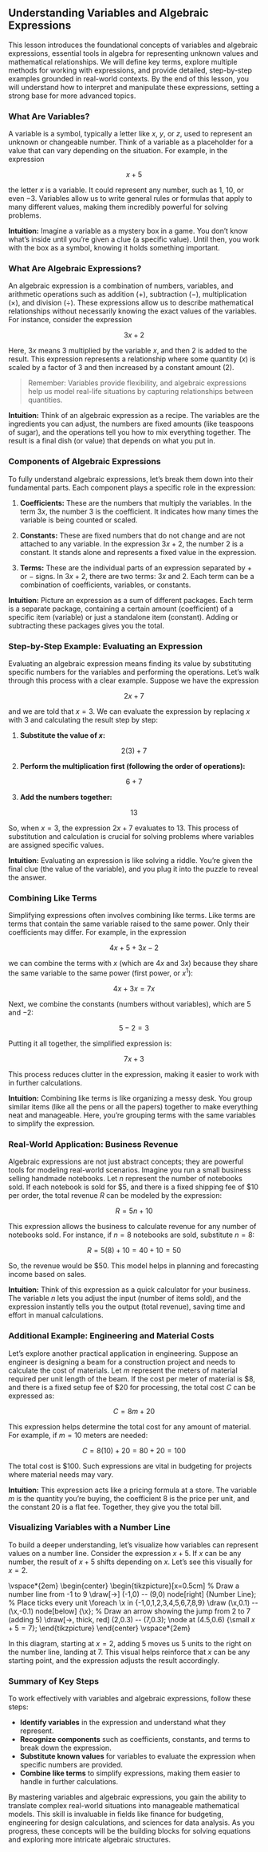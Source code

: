## Understanding Variables and Algebraic Expressions

This lesson introduces the foundational concepts of variables and algebraic expressions, essential tools in algebra for representing unknown values and mathematical relationships. We will define key terms, explore multiple methods for working with expressions, and provide detailed, step-by-step examples grounded in real-world contexts. By the end of this lesson, you will understand how to interpret and manipulate these expressions, setting a strong base for more advanced topics.

### What Are Variables?

A variable is a symbol, typically a letter like $x$, $y$, or $z$, used to represent an unknown or changeable number. Think of a variable as a placeholder for a value that can vary depending on the situation. For example, in the expression

$$
x + 5
$$

the letter $x$ is a variable. It could represent any number, such as $1$, $10$, or even $-3$. Variables allow us to write general rules or formulas that apply to many different values, making them incredibly powerful for solving problems.

**Intuition:** Imagine a variable as a mystery box in a game. You don’t know what’s inside until you’re given a clue (a specific value). Until then, you work with the box as a symbol, knowing it holds something important.

### What Are Algebraic Expressions?

An algebraic expression is a combination of numbers, variables, and arithmetic operations such as addition ($+$), subtraction ($-$), multiplication ($\times$), and division ($\div$). These expressions allow us to describe mathematical relationships without necessarily knowing the exact values of the variables. For instance, consider the expression

$$
3x + 2
$$

Here, $3x$ means $3$ multiplied by the variable $x$, and then $2$ is added to the result. This expression represents a relationship where some quantity ($x$) is scaled by a factor of $3$ and then increased by a constant amount ($2$).

> Remember: Variables provide flexibility, and algebraic expressions help us model real-life situations by capturing relationships between quantities.

**Intuition:** Think of an algebraic expression as a recipe. The variables are the ingredients you can adjust, the numbers are fixed amounts (like teaspoons of sugar), and the operations tell you how to mix everything together. The result is a final dish (or value) that depends on what you put in.

### Components of Algebraic Expressions

To fully understand algebraic expressions, let’s break them down into their fundamental parts. Each component plays a specific role in the expression:

1. **Coefficients:** These are the numbers that multiply the variables. In the term $3x$, the number $3$ is the coefficient. It indicates how many times the variable is being counted or scaled.

2. **Constants:** These are fixed numbers that do not change and are not attached to any variable. In the expression $3x + 2$, the number $2$ is a constant. It stands alone and represents a fixed value in the expression.

3. **Terms:** These are the individual parts of an expression separated by $+$ or $-$ signs. In $3x + 2$, there are two terms: $3x$ and $2$. Each term can be a combination of coefficients, variables, or constants.

**Intuition:** Picture an expression as a sum of different packages. Each term is a separate package, containing a certain amount (coefficient) of a specific item (variable) or just a standalone item (constant). Adding or subtracting these packages gives you the total.

### Step-by-Step Example: Evaluating an Expression

Evaluating an algebraic expression means finding its value by substituting specific numbers for the variables and performing the operations. Let’s walk through this process with a clear example. Suppose we have the expression

$$
2x + 7
$$

and we are told that $x = 3$. We can evaluate the expression by replacing $x$ with $3$ and calculating the result step by step:

1. **Substitute the value of $x$:**

$$
2(3) + 7
$$

2. **Perform the multiplication first (following the order of operations):**

$$
6 + 7
$$

3. **Add the numbers together:**

$$
13
$$

So, when $x = 3$, the expression $2x + 7$ evaluates to $13$. This process of substitution and calculation is crucial for solving problems where variables are assigned specific values.

**Intuition:** Evaluating an expression is like solving a riddle. You’re given the final clue (the value of the variable), and you plug it into the puzzle to reveal the answer.

### Combining Like Terms

Simplifying expressions often involves combining like terms. Like terms are terms that contain the same variable raised to the same power. Only their coefficients may differ. For example, in the expression

$$
4x + 5 + 3x - 2
$$

we can combine the terms with $x$ (which are $4x$ and $3x$) because they share the same variable to the same power (first power, or $x^1$):

$$
4x + 3x = 7x
$$

Next, we combine the constants (numbers without variables), which are $5$ and $-2$:

$$
5 - 2 = 3
$$

Putting it all together, the simplified expression is:

$$
7x + 3
$$

This process reduces clutter in the expression, making it easier to work with in further calculations.

**Intuition:** Combining like terms is like organizing a messy desk. You group similar items (like all the pens or all the papers) together to make everything neat and manageable. Here, you’re grouping terms with the same variables to simplify the expression.

### Real-World Application: Business Revenue

Algebraic expressions are not just abstract concepts; they are powerful tools for modeling real-world scenarios. Imagine you run a small business selling handmade notebooks. Let $n$ represent the number of notebooks sold. If each notebook is sold for $5, and there is a fixed shipping fee of $10 per order, the total revenue $R$ can be modeled by the expression:

$$
R = 5n + 10
$$

This expression allows the business to calculate revenue for any number of notebooks sold. For instance, if $n = 8$ notebooks are sold, substitute $n = 8$:

$$
R = 5(8) + 10 = 40 + 10 = 50
$$

So, the revenue would be $50. This model helps in planning and forecasting income based on sales.

**Intuition:** Think of this expression as a quick calculator for your business. The variable $n$ lets you adjust the input (number of items sold), and the expression instantly tells you the output (total revenue), saving time and effort in manual calculations.

### Additional Example: Engineering and Material Costs

Let’s explore another practical application in engineering. Suppose an engineer is designing a beam for a construction project and needs to calculate the cost of materials. Let $m$ represent the meters of material required per unit length of the beam. If the cost per meter of material is $8, and there is a fixed setup fee of $20 for processing, the total cost $C$ can be expressed as:

$$
C = 8m + 20
$$

This expression helps determine the total cost for any amount of material. For example, if $m = 10$ meters are needed:

$$
C = 8(10) + 20 = 80 + 20 = 100
$$

The total cost is $100. Such expressions are vital in budgeting for projects where material needs may vary.

**Intuition:** This expression acts like a pricing formula at a store. The variable $m$ is the quantity you’re buying, the coefficient $8$ is the price per unit, and the constant $20$ is a flat fee. Together, they give you the total bill.

### Visualizing Variables with a Number Line

To build a deeper understanding, let’s visualize how variables can represent values on a number line. Consider the expression $x + 5$. If $x$ can be any number, the result of $x + 5$ shifts depending on $x$. Let’s see this visually for $x = 2$.

\vspace*{2em}
\begin{center}
\begin{tikzpicture}[x=0.5cm]
  % Draw a number line from -1 to 9
  \draw[->] (-1,0) -- (9,0) node[right] {Number Line};
  % Place ticks every unit
  \foreach \x in {-1,0,1,2,3,4,5,6,7,8,9}
      \draw (\x,0.1) -- (\x,-0.1) node[below] {\x};
  % Draw an arrow showing the jump from 2 to 7 (adding 5)
  \draw[->, thick, red] (2,0.3) -- (7,0.3);
  \node at (4.5,0.6) {\small $x + 5 = 7$};
\end{tikzpicture}
\end{center}
\vspace*{2em}

In this diagram, starting at $x = 2$, adding $5$ moves us 5 units to the right on the number line, landing at $7$. This visual helps reinforce that $x$ can be any starting point, and the expression adjusts the result accordingly.

### Summary of Key Steps

To work effectively with variables and algebraic expressions, follow these steps:

- **Identify variables** in the expression and understand what they represent.
- **Recognize components** such as coefficients, constants, and terms to break down the expression.
- **Substitute known values** for variables to evaluate the expression when specific numbers are provided.
- **Combine like terms** to simplify expressions, making them easier to handle in further calculations.

By mastering variables and algebraic expressions, you gain the ability to translate complex real-world situations into manageable mathematical models. This skill is invaluable in fields like finance for budgeting, engineering for design calculations, and sciences for data analysis. As you progress, these concepts will be the building blocks for solving equations and exploring more intricate algebraic structures.